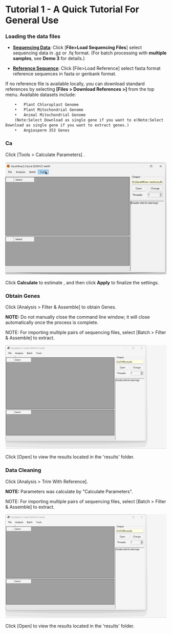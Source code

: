 # Tutorial 1 - A Quick Tutorial For General Use


### Loading the data files


- **[Sequencing Data](DATA/seq/)**: Click [**File>Load Sequencing Files**] select sequencing data in .gz or .fq format.
  (For batch processing with **multiple samples**, see **Demo 3** for details.)


- **[Reference Sequence](DATA/A_lyrata/)**: Click [File>Load Reference] select  fasta format reference sequences in fasta or genbank format. 


If no reference file is available locally, you can download standard references by selecting **[Files > Download References >]** from the top menu. Available datasets include:

        •	Plant Chloroplast Genome
        •	Plant Mitochondrial Genome
        •	Animal Mitochondrial Genome
        (Note:Select Download as single gene if you want to e(Note:Select Download as single gene if you want to extract genes.)
        •	Angiosperm 353 Genes
### Ca

Click [Tools > Calculate Parameters] .

![](gif/parameter.gif)

Click **Calculate** to estimate , and then click **Apply** to finalize the settings.



### Obtain Genes


Click [Analysis > Filter & Assemble] to obtain Genes.

**NOTE:** Do not manually close the command line window; it will close automatically once the process is complete.


NOTE: For importing multiple pairs of sequencing files, select [Batch > Filter & Assemble] to extract.

![](gif/gene_DEMO1.gif)

Click [Open] to view the  results located in the 'results' folder.



### Data Cleaning


Click [Analysis > Trim With Reference].

**NOTE:** Parameters was calculate by "Calculate Parameters".


NOTE: For importing multiple pairs of sequencing files, select [Batch > Filter & Assemble] to extract.

![](gif/gene_DEMO1.gif)

Click [Open] to view the  results located in the 'results' folder.